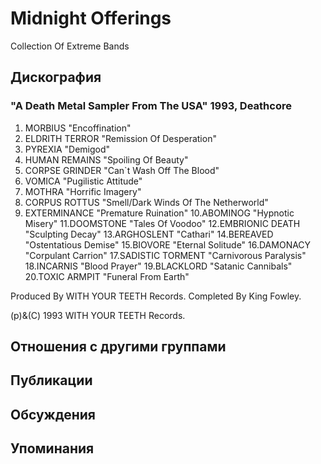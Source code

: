 # Midnight Offerings

Collection Of Extreme Bands

## Дискография

### "A Death Metal Sampler From The USA" 1993, Deathcore

1. MORBIUS  "Encoffination"
2. ELDRITH TERROR  "Remission Of Desperation"
3. PYREXIA  "Demigod"
4. HUMAN REMAINS "Spoiling Of Beauty"
5. CORPSE GRINDER  "Can`t Wash Off The Blood"
6. VOMICA  "Pugilistic Attitude"
7. MOTHRA  "Horrific Imagery"
8. CORPUS ROTTUS  "Smell/Dark Winds Of The Netherworld"
9. EXTERMINANCE  "Premature Ruination"
10.ABOMINOG  "Hypnotic Misery"
11.DOOMSTONE  "Tales Of Voodoo"
12.EMBRIONIC DEATH "Sculpting Decay"
13.ARGHOSLENT  "Cathari"
14.BEREAVED  "Ostentatious Demise"
15.BIOVORE  "Eternal Solitude"
16.DAMONACY  "Corpulant Carrion"
17.SADISTIC TORMENT "Carnivorous Paralysis"
18.INCARNIS  "Blood Prayer"
19.BLACKLORD  "Satanic Cannibals"
20.TOXIC ARMPIT  "Funeral From Earth"

Produced By WITH YOUR TEETH Records.
Completed By King Fowley.

(p)&(C) 1993 WITH YOUR TEETH Records.


## Отношения с другими группами


## Публикации


## Обсуждения


## Упоминания

